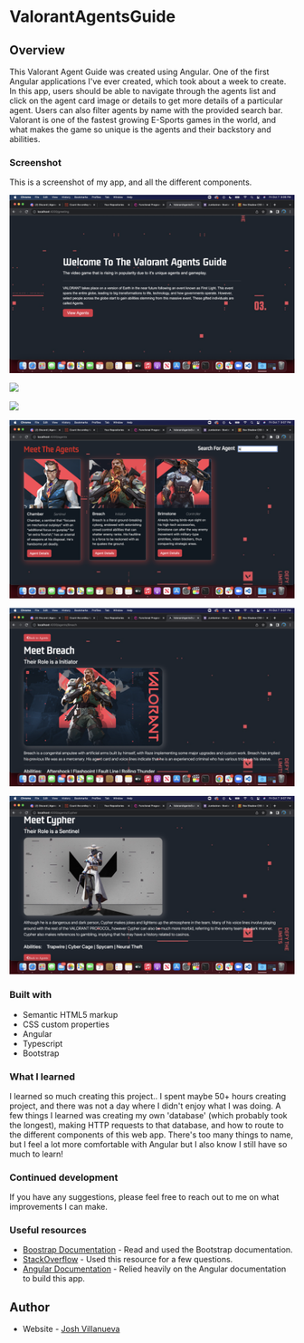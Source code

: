 # ValorantAgentsGuide


## Overview

This Valorant Agent Guide was created using Angular. One of the first Angular applications I've ever created, which took about a week to create. In this app, users should be able to navigate through the agents list and click on the agent card image or details to get more details of a particular agent. Users can also filter agents by name with the provided search bar. Valorant is one of the fastest growing E-Sports games in the world, and what makes the game so unique is the agents and their backstory and abilities. 

### Screenshot

This is a screenshot of my app, and all the different components. 

![](./src/assets/images/home.png)

![](./src/assets/images/list.png)

![](./src/assets/images/list2.png)

![](./src/assets/images/filtered.png)

![](./src/assets/images/lore.png)

![](./src/assets/images/lore2.png)


### Built with

- Semantic HTML5 markup
- CSS custom properties
- Angular
- Typescript
- Bootstrap

### What I learned

I learned so much creating this project.. I spent maybe 50+ hours creating project, and there was not a day where I didn't enjoy what I was doing. A few things I learned was creating my own 'database' (which probably took the longest), making HTTP requests to that database, and how to route to the different components of this web app. There's too many things to name, but I feel a lot more comfortable with Angular but I also know I still have so much to learn!  

### Continued development

If you have any suggestions, please feel free to reach out to me on what improvements I can make.

### Useful resources

- [Boostrap Documentation](https://getbootstrap.com) - Read and used the Bootstrap documentation.
- [StackOverflow](https://www.stackoverflow.com) - Used this resource for a few questions.
- [Angular Documentation](https://angular.io/docs) - Relied heavily on the Angular documentation to build this app.


## Author

- Website - [Josh Villanueva](https://www.linkedin.com/in/patrick-villanueva-/)



